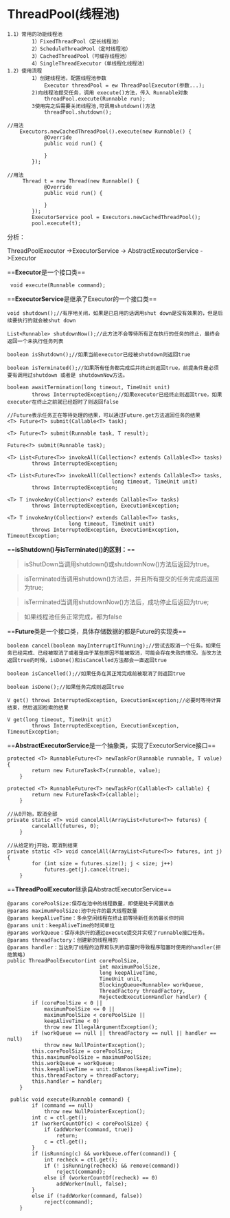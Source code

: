 # ThreadPool(线程池)

    1.1）常用的功能线程池
            1）FixedThreadPool（定长线程池）
            2）ScheduleThreadPool（定时线程池）
            3）CachedThreadPool（可缓存线程池）
            4）SingleThreadExecutor（单线程化线程池）
    1.2）使用流程
            1）创建线程池，配置线程池参数
                Executor threadPool = ew ThreadPoolExecutor(参数...);
            2)向线程池提交任务，调用 execute()方法，传入 Runnable对象
                threadPool.execute(Runnable run);
            3使用完之后需要关闭线程池,可调用shutdown()方法
                threadPool.shutdown();
                
                
```
//用法
    Executors.newCachedThreadPool().execute(new Runnable() {
            @Override
            public void run() {

            }
        });
        
//用法
     Thread t = new Thread(new Runnable() {
            @Override
            public void run() {
                
            }
        });
        ExecutorService pool = Executors.newCachedThreadPool();
        pool.execute(t);
```

分析：

ThreadPoolExecutor ->ExecutorService -> AbstractExecutorService ->Executor

==**Executor**是一个接口类==

```
 void execute(Runnable command);
```

==**ExecutorService**是继承了Executor的一个接口类==

```
void shutdown();//有序地关闭，如果是已启用的话调用shut down是没有效果的，但是后续要执行的就会被shut down

List<Runnable> shutdownNow();//此方法不会等待所有正在执行的任务的终止，最终会返回一个未执行任务列表

boolean isShutdown();//如果当前executor已经被shutdown则返回true

boolean isTerminated();//如果所有任务都完成后并终止则返回true，前提条件是必须要有调用过shutdown 或者是 shutdownNow方法。

boolean awaitTermination(long timeout, TimeUnit unit)
        throws InterruptedException;//如果executor已经终止则返回true，如果executor在终止之前就已经超时了则返回false
        
//Future表示任务正在等待处理的结果，可以通过Future.get方法返回任务的结果
<T> Future<T> submit(Callable<T> task);

<T> Future<T> submit(Runnable task, T result);

Future<?> submit(Runnable task);

<T> List<Future<T>> invokeAll(Collection<? extends Callable<T>> tasks)
        throws InterruptedException;
        
<T> List<Future<T>> invokeAll(Collection<? extends Callable<T>> tasks,
                                  long timeout, TimeUnit unit)
        throws InterruptedException;
        
<T> T invokeAny(Collection<? extends Callable<T>> tasks)
        throws InterruptedException, ExecutionException;
        
<T> T invokeAny(Collection<? extends Callable<T>> tasks,
                    long timeout, TimeUnit unit)
        throws InterruptedException, ExecutionException, TimeoutException;
```

==**isShutdown()与isTerminated()的区别：**==

> isShutDown当调用shutdown()或shutdownNow()方法后返回为true。

> isTerminated当调用shutdown()方法后，并且所有提交的任务完成后返回为true;

> isTerminated当调用shutdownNow()方法后，成功停止后返回为true;

> 如果线程池任务正常完成，都为false

==**Future**类是一个接口类，具体存储数据的都是Future的实现类==

```
boolean cancel(boolean mayInterruptIfRunning);//尝试去取消一个任务。如果任务已经完成、已经被取消了或者是由于某些原因不能被取消，可能会存在失败的情况。当改方法返回true的时候，isDone()和isCancelled方法都会一直返回true

boolean isCancelled();//如果任务在其正常完成前被取消了则返回true

boolean isDone();//如果任务完成则返回true

V get() throws InterruptedException, ExecutionException;//必要时等待计算结束，然后返回检索的结果

V get(long timeout, TimeUnit unit)
        throws InterruptedException, ExecutionException, TimeoutException;
```

==**AbstractExecutorService**是一个抽象类，实现了ExecutorService接口==

```
protected <T> RunnableFuture<T> newTaskFor(Runnable runnable, T value) {
        return new FutureTask<T>(runnable, value);
    }
    
protected <T> RunnableFuture<T> newTaskFor(Callable<T> callable) {
        return new FutureTask<T>(callable);
    }
    
//从0开始，取消全部
private static <T> void cancelAll(ArrayList<Future<T>> futures) {
        cancelAll(futures, 0);
    }

//从给定的j开始，取消到结束
private static <T> void cancelAll(ArrayList<Future<T>> futures, int j) {
        for (int size = futures.size(); j < size; j++)
            futures.get(j).cancel(true);
    }
```

==**ThreadPoolExecutor**继承自AbstractExecutorService==

```
@params corePoolSize:保存在池中的线程数量，即使是处于闲置状态
@params maximumPoolSize:池中允许的最大线程数量
@params keepAliveTime：多余空闲线程在终止前等待新任务的最长你时间
@params unit：keepAliveTime的时间单位
@params workQueue：保存未执行的通过execute提交并实现了runnable接口任务。
@params threadFactory：创建新的线程用的
@params handler：当达到了线程的边界和队列的容量时导致程序阻塞时使用的handler(拒绝策略)
public ThreadPoolExecutor(int corePoolSize,
                              int maximumPoolSize,
                              long keepAliveTime,
                              TimeUnit unit,
                              BlockingQueue<Runnable> workQueue,
                              ThreadFactory threadFactory,
                              RejectedExecutionHandler handler) {
        if (corePoolSize < 0 ||
            maximumPoolSize <= 0 ||
            maximumPoolSize < corePoolSize ||
            keepAliveTime < 0)
            throw new IllegalArgumentException();
        if (workQueue == null || threadFactory == null || handler == null)
            throw new NullPointerException();
        this.corePoolSize = corePoolSize;
        this.maximumPoolSize = maximumPoolSize;
        this.workQueue = workQueue;
        this.keepAliveTime = unit.toNanos(keepAliveTime);
        this.threadFactory = threadFactory;
        this.handler = handler;
    }
```


```
 public void execute(Runnable command) {
        if (command == null)
            throw new NullPointerException();
        int c = ctl.get();
        if (workerCountOf(c) < corePoolSize) {
            if (addWorker(command, true))
                return;
            c = ctl.get();
        }
        if (isRunning(c) && workQueue.offer(command)) {
            int recheck = ctl.get();
            if (! isRunning(recheck) && remove(command))
                reject(command);
            else if (workerCountOf(recheck) == 0)
                addWorker(null, false);
        }
        else if (!addWorker(command, false))
            reject(command);
    }
```






